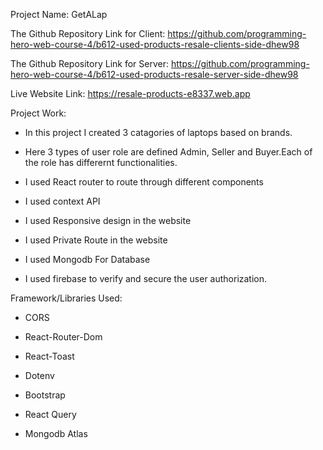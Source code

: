Project Name: GetALap

The Github Repository Link for Client: https://github.com/programming-hero-web-course-4/b612-used-products-resale-clients-side-dhew98

The Github Repository Link for Server: https://github.com/programming-hero-web-course-4/b612-used-products-resale-server-side-dhew98

Live Website Link: https://resale-products-e8337.web.app

Project Work: 

* In this project I created 3 catagories of laptops based on brands.

* Here 3 types of user role are defined  Admin, Seller and Buyer.Each of the role has differernt functionalities.

* I used React router to route through different components

* I used context API

* I used Responsive design in the website

* I used Private Route in the website

* I used Mongodb For Database

* I used firebase to verify and secure the user authorization.

Framework/Libraries Used:

* CORS

* React-Router-Dom

* React-Toast

* Dotenv

* Bootstrap

* React Query

* Mongodb Atlas

